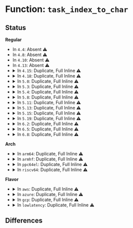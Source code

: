 # Function: <code>task_index_to_char</code>

## Status
<b>Regular</b>
<ul>
<li>
In <code>4.4</code>: Absent ⚠️
</li>
<li>
In <code>4.8</code>: Absent ⚠️
</li>
<li>
In <code>4.10</code>: Absent ⚠️
</li>
<li>
In <code>4.13</code>: Absent ⚠️
</li>
<li>
<details>
<summary>In <code>4.15</code>: Duplicate, Full Inline ⚠️</summary>

**Collision:** Static Duplication

**Inline:** Full

**Transformation:** False

**Instances:**

```
In kernel/sched/core.c (ffffffff810b3adf)
Location: include/linux/sched.h:1252
Inline: True
```
```
In kernel/sched/debug.c (ffffffff810d7304)
Location: include/linux/sched.h:1252
Inline: True
Inline callers:
  - kernel/sched/debug.c:print_cpu
  - kernel/sched/debug.c:print_cpu
```
```
In kernel/trace/trace_output.c (ffffffff81178481)
Location: include/linux/sched.h:1252
Inline: True
Inline callers:
  - kernel/trace/trace_output.c:trace_ctxwake_hex
  - kernel/trace/trace_output.c:trace_ctxwake_hex
  - kernel/trace/trace_output.c:trace_ctxwake_raw
  - kernel/trace/trace_output.c:trace_ctxwake_raw
  - kernel/trace/trace_output.c:trace_ctxwake_print
  - kernel/trace/trace_output.c:trace_ctxwake_print
```
</details>
</li>
<li>
<details>
<summary>In <code>4.18</code>: Duplicate, Full Inline ⚠️</summary>

**Collision:** Static Duplication

**Inline:** Full

**Transformation:** False

**Instances:**

```
In kernel/sched/core.c (ffffffff810c2e59)
Location: include/linux/sched.h:1344
Inline: True
```
```
In kernel/sched/debug.c (ffffffff810e1ba2)
Location: include/linux/sched.h:1344
Inline: True
Inline callers:
  - kernel/sched/debug.c:print_cpu
  - kernel/sched/debug.c:print_cpu
```
```
In kernel/trace/trace_output.c (ffffffff81187691)
Location: include/linux/sched.h:1344
Inline: True
Inline callers:
  - kernel/trace/trace_output.c:trace_ctxwake_hex
  - kernel/trace/trace_output.c:trace_ctxwake_hex
  - kernel/trace/trace_output.c:trace_ctxwake_raw
  - kernel/trace/trace_output.c:trace_ctxwake_raw
  - kernel/trace/trace_output.c:trace_ctxwake_print
  - kernel/trace/trace_output.c:trace_ctxwake_print
```
</details>
</li>
<li>
<details>
<summary>In <code>5.0</code>: Duplicate, Full Inline ⚠️</summary>

**Collision:** Static Duplication

**Inline:** Full

**Transformation:** False

**Instances:**

```
In kernel/sched/core.c (ffffffff810cc10b)
Location: include/linux/sched.h:1346
Inline: True
```
```
In kernel/sched/debug.c (ffffffff810ec2f2)
Location: include/linux/sched.h:1346
Inline: True
Inline callers:
  - kernel/sched/debug.c:print_cpu
  - kernel/sched/debug.c:print_cpu
```
```
In kernel/trace/trace_output.c (ffffffff81194fb1)
Location: include/linux/sched.h:1346
Inline: True
Inline callers:
  - kernel/trace/trace_output.c:trace_ctxwake_hex
  - kernel/trace/trace_output.c:trace_ctxwake_hex
  - kernel/trace/trace_output.c:trace_ctxwake_raw
  - kernel/trace/trace_output.c:trace_ctxwake_raw
  - kernel/trace/trace_output.c:trace_ctxwake_print
  - kernel/trace/trace_output.c:trace_ctxwake_print
```
</details>
</li>
<li>
<details>
<summary>In <code>5.3</code>: Duplicate, Full Inline ⚠️</summary>

**Collision:** Static Duplication

**Inline:** Full

**Transformation:** False

**Instances:**

```
In kernel/sched/core.c (ffffffff810d44d5)
Location: include/linux/sched.h:1418
Inline: True
```
```
In kernel/sched/debug.c (ffffffff810effa3)
Location: include/linux/sched.h:1418
Inline: True
```
```
In kernel/trace/trace_output.c (ffffffff811a2c61)
Location: include/linux/sched.h:1418
Inline: True
Inline callers:
  - kernel/trace/trace_output.c:trace_ctxwake_hex
  - kernel/trace/trace_output.c:trace_ctxwake_hex
  - kernel/trace/trace_output.c:trace_ctxwake_raw
  - kernel/trace/trace_output.c:trace_ctxwake_raw
  - kernel/trace/trace_output.c:trace_ctxwake_print
  - kernel/trace/trace_output.c:trace_ctxwake_print
```
</details>
</li>
<li>
<details>
<summary>In <code>5.4</code>: Duplicate, Full Inline ⚠️</summary>

**Collision:** Static Duplication

**Inline:** Full

**Transformation:** False

**Instances:**

```
In kernel/sched/core.c (ffffffff810deae7)
Location: include/linux/sched.h:1412
Inline: True
```
```
In kernel/sched/debug.c (ffffffff810fbdd3)
Location: include/linux/sched.h:1412
Inline: True
```
```
In kernel/trace/trace_output.c (ffffffff811ae661)
Location: include/linux/sched.h:1412
Inline: True
Inline callers:
  - kernel/trace/trace_output.c:trace_ctxwake_hex
  - kernel/trace/trace_output.c:trace_ctxwake_hex
  - kernel/trace/trace_output.c:trace_ctxwake_raw
  - kernel/trace/trace_output.c:trace_ctxwake_raw
  - kernel/trace/trace_output.c:trace_ctxwake_print
  - kernel/trace/trace_output.c:trace_ctxwake_print
```
</details>
</li>
<li>
<details>
<summary>In <code>5.8</code>: Duplicate, Full Inline ⚠️</summary>

**Collision:** Static Duplication

**Inline:** Full

**Transformation:** False

**Instances:**

```
In kernel/sched/core.c (ffffffff810e6d58)
Location: include/linux/sched.h:1453
Inline: True
```
```
In kernel/sched/debug.c (ffffffff81106520)
Location: include/linux/sched.h:1453
Inline: True
```
```
In kernel/trace/trace_output.c (ffffffff811c6351)
Location: include/linux/sched.h:1453
Inline: True
Inline callers:
  - kernel/trace/trace_output.c:trace_ctxwake_hex
  - kernel/trace/trace_output.c:trace_ctxwake_hex
  - kernel/trace/trace_output.c:trace_ctxwake_raw
  - kernel/trace/trace_output.c:trace_ctxwake_raw
  - kernel/trace/trace_output.c:trace_ctxwake_print
  - kernel/trace/trace_output.c:trace_ctxwake_print
```
</details>
</li>
<li>
<details>
<summary>In <code>5.11</code>: Duplicate, Full Inline ⚠️</summary>

**Collision:** Static Duplication

**Inline:** Full

**Transformation:** False

**Instances:**

```
In kernel/sched/core.c (ffffffff81bdc573)
Location: include/linux/sched.h:1512
Inline: True
```
```
In kernel/sched/debug.c (ffffffff81104b70)
Location: include/linux/sched.h:1512
Inline: True
```
```
In kernel/trace/trace_output.c (ffffffff811c3981)
Location: include/linux/sched.h:1512
Inline: True
Inline callers:
  - kernel/trace/trace_output.c:trace_ctxwake_hex
  - kernel/trace/trace_output.c:trace_ctxwake_hex
  - kernel/trace/trace_output.c:trace_ctxwake_raw
  - kernel/trace/trace_output.c:trace_ctxwake_raw
  - kernel/trace/trace_output.c:trace_ctxwake_print
  - kernel/trace/trace_output.c:trace_ctxwake_print
```
</details>
</li>
<li>
<details>
<summary>In <code>5.13</code>: Duplicate, Full Inline ⚠️</summary>

**Collision:** Static Duplication

**Inline:** Full

**Transformation:** False

**Instances:**

```
In kernel/sched/core.c (ffffffff81bce713)
Location: include/linux/sched.h:1534
Inline: True
```
```
In kernel/sched/debug.c (ffffffff81106f06)
Location: include/linux/sched.h:1534
Inline: True
```
```
In kernel/trace/trace_output.c (ffffffff811c4a91)
Location: include/linux/sched.h:1534
Inline: True
Inline callers:
  - kernel/trace/trace_output.c:trace_ctxwake_hex
  - kernel/trace/trace_output.c:trace_ctxwake_hex
  - kernel/trace/trace_output.c:trace_ctxwake_raw
  - kernel/trace/trace_output.c:trace_ctxwake_raw
  - kernel/trace/trace_output.c:trace_ctxwake_print
  - kernel/trace/trace_output.c:trace_ctxwake_print
```
</details>
</li>
<li>
<details>
<summary>In <code>5.15</code>: Duplicate, Full Inline ⚠️</summary>

**Collision:** Static Duplication

**Inline:** Full

**Transformation:** False

**Instances:**

```
In kernel/sched/core.c (ffffffff810eec43)
Location: include/linux/sched.h:1632
Inline: True
```
```
In kernel/sched/debug.c (ffffffff81124ee4)
Location: include/linux/sched.h:1632
Inline: True
```
```
In kernel/debug/kdb/kdb_support.c (ffffffff811c9c9f)
Location: include/linux/sched.h:1632
Inline: True
```
```
In kernel/trace/trace_output.c (ffffffff811eff93)
Location: include/linux/sched.h:1632
Inline: True
Inline callers:
  - kernel/trace/trace_output.c:trace_ctxwake_hex
  - kernel/trace/trace_output.c:trace_ctxwake_hex
  - kernel/trace/trace_output.c:trace_ctxwake_raw
  - kernel/trace/trace_output.c:trace_ctxwake_raw
  - kernel/trace/trace_output.c:trace_ctxwake_print
  - kernel/trace/trace_output.c:trace_ctxwake_print
```
</details>
</li>
<li>
<details>
<summary>In <code>5.19</code>: Duplicate, Full Inline ⚠️</summary>

**Collision:** Static Duplication

**Inline:** Full

**Transformation:** False

**Instances:**

```
In kernel/sched/core.c (ffffffff8110bac9)
Location: include/linux/sched.h:1657
Inline: True
```
```
In kernel/sched/build_utility.c (ffffffff8113b546)
Location: include/linux/sched.h:1657
Inline: True
```
```
In kernel/debug/kdb/kdb_support.c (ffffffff811fd880)
Location: include/linux/sched.h:1657
Inline: True
```
```
In kernel/trace/trace_output.c (ffffffff8122856a)
Location: include/linux/sched.h:1657
Inline: True
Inline callers:
  - kernel/trace/trace_output.c:trace_ctxwake_hex
  - kernel/trace/trace_output.c:trace_ctxwake_hex
  - kernel/trace/trace_output.c:trace_ctxwake_raw
  - kernel/trace/trace_output.c:trace_ctxwake_raw
  - kernel/trace/trace_output.c:trace_ctxwake_print
  - kernel/trace/trace_output.c:trace_ctxwake_print
```
</details>
</li>
<li>
<details>
<summary>In <code>6.2</code>: Duplicate, Full Inline ⚠️</summary>

**Collision:** Static Duplication

**Inline:** Full

**Transformation:** False

**Instances:**

```
In kernel/sched/core.c (ffffffff81131e8f)
Location: include/linux/sched.h:1679
Inline: True
```
```
In kernel/sched/build_utility.c (ffffffff8116aaff)
Location: include/linux/sched.h:1679
Inline: True
```
```
In kernel/debug/kdb/kdb_support.c (ffffffff81245050)
Location: include/linux/sched.h:1679
Inline: True
```
```
In kernel/trace/trace_output.c (ffffffff81273bda)
Location: include/linux/sched.h:1679
Inline: True
Inline callers:
  - kernel/trace/trace_output.c:trace_ctxwake_hex
  - kernel/trace/trace_output.c:trace_ctxwake_hex
  - kernel/trace/trace_output.c:trace_ctxwake_raw
  - kernel/trace/trace_output.c:trace_ctxwake_raw
  - kernel/trace/trace_output.c:trace_ctxwake_print
  - kernel/trace/trace_output.c:trace_ctxwake_print
```
</details>
</li>
<li>
<details>
<summary>In <code>6.5</code>: Duplicate, Full Inline ⚠️</summary>

**Collision:** Static Duplication

**Inline:** Full

**Transformation:** False

**Instances:**

```
In kernel/sched/core.c (ffffffff81140107)
Location: include/linux/sched.h:1688
Inline: True
```
```
In kernel/sched/build_utility.c (ffffffff8117b20f)
Location: include/linux/sched.h:1688
Inline: True
```
```
In kernel/debug/kdb/kdb_support.c (ffffffff8125c0e0)
Location: include/linux/sched.h:1688
Inline: True
```
```
In kernel/trace/trace_output.c (ffffffff8128b1ea)
Location: include/linux/sched.h:1688
Inline: True
Inline callers:
  - kernel/trace/trace_output.c:trace_ctxwake_hex
  - kernel/trace/trace_output.c:trace_ctxwake_hex
  - kernel/trace/trace_output.c:trace_ctxwake_raw
  - kernel/trace/trace_output.c:trace_ctxwake_raw
  - kernel/trace/trace_output.c:trace_ctxwake_print
  - kernel/trace/trace_output.c:trace_ctxwake_print
```
</details>
</li>
<li>
<details>
<summary>In <code>6.8</code>: Duplicate, Full Inline ⚠️</summary>

**Collision:** Static Duplication

**Inline:** Full

**Transformation:** False

**Instances:**

```
In kernel/sched/core.c (ffffffff8114b069)
Location: include/linux/sched.h:1596
Inline: True
```
```
In kernel/sched/build_utility.c (ffffffff81188bba)
Location: include/linux/sched.h:1596
Inline: True
```
```
In kernel/rcu/tree.c (ffffffff811d3de2)
Location: include/linux/sched.h:1596
Inline: True
Inline callers:
  - kernel/rcu/tree.c:show_rcu_nocb_state
  - kernel/rcu/tree.c:show_rcu_nocb_gp_state
```
```
In kernel/debug/kdb/kdb_support.c (ffffffff81276022)
Location: include/linux/sched.h:1596
Inline: True
```
```
In kernel/trace/trace_output.c (ffffffff812a659a)
Location: include/linux/sched.h:1596
Inline: True
Inline callers:
  - kernel/trace/trace_output.c:trace_ctxwake_hex
  - kernel/trace/trace_output.c:trace_ctxwake_hex
  - kernel/trace/trace_output.c:trace_ctxwake_raw
  - kernel/trace/trace_output.c:trace_ctxwake_raw
  - kernel/trace/trace_output.c:trace_ctxwake_print
  - kernel/trace/trace_output.c:trace_ctxwake_print
```
</details>
</li>
</ul>
<b>Arch</b>
<ul>
<li>
<details>
<summary>In <code>arm64</code>: Duplicate, Full Inline ⚠️</summary>

**Collision:** Static Duplication

**Inline:** Full

**Transformation:** False

**Instances:**

```
In kernel/sched/core.c (ffff80001013e540)
Location: include/linux/sched.h:1412
Inline: True
```
```
In kernel/sched/debug.c (ffff800010160688)
Location: include/linux/sched.h:1412
Inline: True
```
```
In kernel/trace/trace_output.c (ffff80001022bae0)
Location: include/linux/sched.h:1412
Inline: True
Inline callers:
  - kernel/trace/trace_output.c:trace_ctxwake_hex
  - kernel/trace/trace_output.c:trace_ctxwake_hex
  - kernel/trace/trace_output.c:trace_ctxwake_raw
  - kernel/trace/trace_output.c:trace_ctxwake_raw
  - kernel/trace/trace_output.c:trace_ctxwake_print
  - kernel/trace/trace_output.c:trace_ctxwake_print
```
</details>
</li>
<li>
<details>
<summary>In <code>armhf</code>: Duplicate, Full Inline ⚠️</summary>

**Collision:** Static Duplication

**Inline:** Full

**Transformation:** False

**Instances:**

```
In kernel/sched/core.c (c038e518)
Location: include/linux/sched.h:1412
Inline: True
```
```
In kernel/sched/debug.c (c03ad128)
Location: include/linux/sched.h:1412
Inline: True
Inline callers:
  - kernel/sched/debug.c:print_task
  - kernel/sched/debug.c:print_task
```
```
In kernel/trace/trace_output.c (c04690e8)
Location: include/linux/sched.h:1412
Inline: True
Inline callers:
  - kernel/trace/trace_output.c:trace_ctxwake_hex
  - kernel/trace/trace_output.c:trace_ctxwake_hex
  - kernel/trace/trace_output.c:trace_ctxwake_raw
  - kernel/trace/trace_output.c:trace_ctxwake_raw
  - kernel/trace/trace_output.c:trace_ctxwake_print
  - kernel/trace/trace_output.c:trace_ctxwake_print
```
</details>
</li>
<li>
<details>
<summary>In <code>ppc64el</code>: Duplicate, Full Inline ⚠️</summary>

**Collision:** Static Duplication

**Inline:** Full

**Transformation:** False

**Instances:**

```
In kernel/sched/core.c (c00000000017e4fc)
Location: include/linux/sched.h:1412
Inline: True
```
```
In kernel/sched/debug.c (c0000000001b6908)
Location: include/linux/sched.h:1412
Inline: True
Inline callers:
  - kernel/sched/debug.c:print_task
  - kernel/sched/debug.c:print_task
```
```
In kernel/trace/trace_output.c (c0000000002b3c70)
Location: include/linux/sched.h:1412
Inline: True
Inline callers:
  - kernel/trace/trace_output.c:trace_ctxwake_hex
  - kernel/trace/trace_output.c:trace_ctxwake_hex
  - kernel/trace/trace_output.c:trace_ctxwake_raw
  - kernel/trace/trace_output.c:trace_ctxwake_raw
  - kernel/trace/trace_output.c:trace_ctxwake_print
  - kernel/trace/trace_output.c:trace_ctxwake_print
```
</details>
</li>
<li>
<details>
<summary>In <code>riscv64</code>: Duplicate, Full Inline ⚠️</summary>

**Collision:** Static Duplication

**Inline:** Full

**Transformation:** False

**Instances:**

```
In kernel/sched/core.c (ffffffe0000e622e)
Location: include/linux/sched.h:1412
Inline: True
```
```
In kernel/sched/debug.c (ffffffe000104d28)
Location: include/linux/sched.h:1412
Inline: True
Inline callers:
  - kernel/sched/debug.c:print_task
  - kernel/sched/debug.c:print_task
```
```
In kernel/trace/trace_output.c (ffffffe000185b0c)
Location: include/linux/sched.h:1412
Inline: True
Inline callers:
  - kernel/trace/trace_output.c:trace_ctxwake_hex
  - kernel/trace/trace_output.c:trace_ctxwake_hex
  - kernel/trace/trace_output.c:trace_ctxwake_raw
  - kernel/trace/trace_output.c:trace_ctxwake_raw
  - kernel/trace/trace_output.c:trace_ctxwake_print
  - kernel/trace/trace_output.c:trace_ctxwake_print
```
</details>
</li>
</ul>
<b>Flavor</b>
<ul>
<li>
<details>
<summary>In <code>aws</code>: Duplicate, Full Inline ⚠️</summary>

**Collision:** Static Duplication

**Inline:** Full

**Transformation:** False

**Instances:**

```
In kernel/sched/core.c (ffffffff810d8cd7)
Location: include/linux/sched.h:1412
Inline: True
```
```
In kernel/sched/debug.c (ffffffff810f5103)
Location: include/linux/sched.h:1412
Inline: True
```
```
In kernel/trace/trace_output.c (ffffffff811a6c81)
Location: include/linux/sched.h:1412
Inline: True
Inline callers:
  - kernel/trace/trace_output.c:trace_ctxwake_hex
  - kernel/trace/trace_output.c:trace_ctxwake_hex
  - kernel/trace/trace_output.c:trace_ctxwake_raw
  - kernel/trace/trace_output.c:trace_ctxwake_raw
  - kernel/trace/trace_output.c:trace_ctxwake_print
  - kernel/trace/trace_output.c:trace_ctxwake_print
```
</details>
</li>
<li>
<details>
<summary>In <code>azure</code>: Duplicate, Full Inline ⚠️</summary>

**Collision:** Static Duplication

**Inline:** Full

**Transformation:** False

**Instances:**

```
In kernel/sched/core.c (ffffffff810c76e2)
Location: include/linux/sched.h:1412
Inline: True
```
```
In kernel/sched/debug.c (ffffffff810e52c3)
Location: include/linux/sched.h:1412
Inline: True
```
```
In kernel/trace/trace_output.c (ffffffff81199c01)
Location: include/linux/sched.h:1412
Inline: True
Inline callers:
  - kernel/trace/trace_output.c:trace_ctxwake_hex
  - kernel/trace/trace_output.c:trace_ctxwake_hex
  - kernel/trace/trace_output.c:trace_ctxwake_raw
  - kernel/trace/trace_output.c:trace_ctxwake_raw
  - kernel/trace/trace_output.c:trace_ctxwake_print
  - kernel/trace/trace_output.c:trace_ctxwake_print
```
</details>
</li>
<li>
<details>
<summary>In <code>gcp</code>: Duplicate, Full Inline ⚠️</summary>

**Collision:** Static Duplication

**Inline:** Full

**Transformation:** False

**Instances:**

```
In kernel/sched/core.c (ffffffff810d5017)
Location: include/linux/sched.h:1412
Inline: True
```
```
In kernel/sched/debug.c (ffffffff810f2303)
Location: include/linux/sched.h:1412
Inline: True
```
```
In kernel/trace/trace_output.c (ffffffff811a4a51)
Location: include/linux/sched.h:1412
Inline: True
Inline callers:
  - kernel/trace/trace_output.c:trace_ctxwake_hex
  - kernel/trace/trace_output.c:trace_ctxwake_hex
  - kernel/trace/trace_output.c:trace_ctxwake_raw
  - kernel/trace/trace_output.c:trace_ctxwake_raw
  - kernel/trace/trace_output.c:trace_ctxwake_print
  - kernel/trace/trace_output.c:trace_ctxwake_print
```
</details>
</li>
<li>
<details>
<summary>In <code>lowlatency</code>: Duplicate, Full Inline ⚠️</summary>

**Collision:** Static Duplication

**Inline:** Full

**Transformation:** False

**Instances:**

```
In kernel/sched/core.c (ffffffff810e08b7)
Location: include/linux/sched.h:1412
Inline: True
```
```
In kernel/sched/debug.c (ffffffff810fd2f3)
Location: include/linux/sched.h:1412
Inline: True
```
```
In kernel/trace/trace_output.c (ffffffff811b27f1)
Location: include/linux/sched.h:1412
Inline: True
Inline callers:
  - kernel/trace/trace_output.c:trace_ctxwake_hex
  - kernel/trace/trace_output.c:trace_ctxwake_hex
  - kernel/trace/trace_output.c:trace_ctxwake_raw
  - kernel/trace/trace_output.c:trace_ctxwake_raw
  - kernel/trace/trace_output.c:trace_ctxwake_print
  - kernel/trace/trace_output.c:trace_ctxwake_print
```
</details>
</li>
</ul>

## Differences
